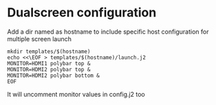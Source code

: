 # Dualscreen configuration
Add a dir named as hostname to include specific host configuration for multiple screen launch
```
mkdir templates/$(hostname)
echo <<\EOF > templates/$(hostname)/launch.j2
MONITOR=HDMI1 polybar top &
MONITOR=HDMI2 polybar top &
MONITOR=HDMI2 polybar bottom &
EOF
```

It will uncomment monitor values in config.j2 too

